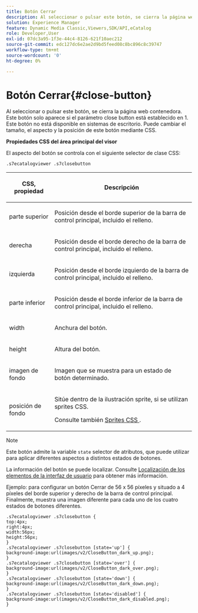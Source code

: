 ```yaml
---
title: Botón Cerrar
description: Al seleccionar o pulsar este botón, se cierra la página web contenedora. Este botón solo aparece si el parámetro close button está establecido en 1. Este botón no está disponible en sistemas de escritorio. Puede cambiar el tamaño, el aspecto y la posición de este botón mediante CSS.
solution: Experience Manager
feature: Dynamic Media Classic,Viewers,SDK/API,eCatalog
role: Developer,User
exl-id: 07dc3a95-1f3e-44c4-8126-621f10aec212
source-git-commit: edc127dc6e2ae2d9bd5feed08c8bc896c8c39747
workflow-type: tm+mt
source-wordcount: '0'
ht-degree: 0%

---
```


# Botón Cerrar{#close-button}

Al seleccionar o pulsar este botón, se cierra la página web contenedora. Este botón solo aparece si el parámetro close button está establecido en 1. Este botón no está disponible en sistemas de escritorio. Puede cambiar el tamaño, el aspecto y la posición de este botón mediante CSS.

<!--<a id="section_061E550C1C1D4DB2BD663A898895B38C"></a>-->

**Propiedades CSS del área principal del visor**

El aspecto del botón se controla con el siguiente selector de clase CSS:

`.s7ecatalogviewer .s7closebutton`

<table id="table_94EE3F5BBE4547C0B4943471CEE7EDE4"> 
 <thead> 
  <tr> 
   <th colname="col1" class="entry"> <p> CSS, propiedad </p> </th> 
   <th colname="col2" class="entry"> <p>Descripción </p> </th> 
  </tr> 
 </thead>
 <tbody> 
  <tr> 
   <td colname="col1"> <p> <span class="codeph"> parte superior </span> </p> </td> 
   <td colname="col2"> <p>Posición desde el borde superior de la barra de control principal, incluido el relleno. </p> </td> 
  </tr> 
  <tr> 
   <td colname="col1"> <p> <span class="codeph"> derecha </span> </p> </td> 
   <td colname="col2"> <p>Posición desde el borde derecho de la barra de control principal, incluido el relleno. </p> </td> 
  </tr> 
  <tr> 
   <td colname="col1"> <p> <span class="codeph"> izquierda </span> </p> </td> 
   <td colname="col2"> <p>Posición desde el borde izquierdo de la barra de control principal, incluido el relleno. </p> </td> 
  </tr> 
  <tr> 
   <td colname="col1"> <p> <span class="codeph"> parte inferior </span> </p> </td> 
   <td colname="col2"> <p>Posición desde el borde inferior de la barra de control principal, incluido el relleno. </p> </td> 
  </tr> 
  <tr> 
   <td colname="col1"> <p> <span class="codeph"> width </span> </p> </td> 
   <td colname="col2"> <p>Anchura del botón. </p> </td> 
  </tr> 
  <tr> 
   <td colname="col1"> <p> <span class="codeph"> height </span> </p> </td> 
   <td colname="col2"> <p>Altura del botón. </p> </td> 
  </tr> 
  <tr> 
   <td colname="col1"> <p> <span class="codeph"> imagen de fondo </span> </p> </td> 
   <td colname="col2"> <p>Imagen que se muestra para un estado de botón determinado. </p> </td> 
  </tr> 
  <tr> 
   <td colname="col1"> <p> <span class="codeph"> posición de fondo </span> </p> </td> 
   <td colname="col2"> <p> Sitúe dentro de la ilustración sprite, si se utilizan sprites CSS. </p> <p>Consulte también <a href="../../../c-html5-s7-aem-asset-viewers/c-html5-20-ecatalog-viewer-about/c-html5-20-ecatalog-viewer-customizingviewer/c-html5-20-ecatalog-viewer-customizingviewer.md#section-9d570f95eb2443aca74c1b02f6e89aff" format="dita" scope="local"> Sprites CSS </a>. </p> </td> 
  </tr> 
 </tbody> 
</table>

>[!NOTE]
>
>Este botón admite la variable `state` selector de atributos, que puede utilizar para aplicar diferentes aspectos a distintos estados de botones.

La información del botón se puede localizar. Consulte [Localización de los elementos de la interfaz de usuario](../../../c-html5-s7-aem-asset-viewers/c-html5-20-ecatalog-viewer-about/c-html5-20-ecatalog-viewer-localization.md#concept-cbfc39344c494eb7b9f6a272cff0cc74) para obtener más información.

Ejemplo: para configurar un botón Cerrar de 56 x 56 píxeles y situado a 4 píxeles del borde superior y derecho de la barra de control principal. Finalmente, muestra una imagen diferente para cada uno de los cuatro estados de botones diferentes.

```
.s7ecatalogviewer .s7closebutton { 
top:4px; 
right:4px; 
width:56px; 
height:56px; 
} 
.s7ecatalogviewer .s7closebutton [state='up'] { 
background-image:url(images/v2/CloseButton_dark_up.png); 
} 
.s7ecatalogviewer .s7closebutton [state='over'] {  
background-image:url(images/v2/CloseButton_dark_over.png); 
} 
.s7ecatalogviewer .s7closebutton [state='down'] {  
background-image:url(images/v2/CloseButton_dark_down.png); 
} 
.s7ecatalogviewer .s7closebutton [state='disabled'] { 
background-image:url(images/v2/CloseButton_dark_disabled.png); 
}
```
